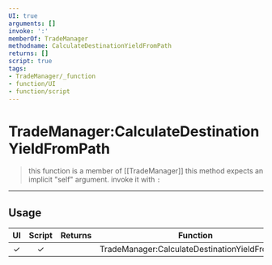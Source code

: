 ```yaml
---
UI: true
arguments: []
invoke: ':'
memberOf: TradeManager
methodname: CalculateDestinationYieldFromPath
returns: []
script: true
tags:
- TradeManager/_function
- function/UI
- function/script
---
```

# TradeManager:CalculateDestinationYieldFromPath
> this function is a member of [[TradeManager]]
> this method expects an implicit "self" argument. invoke it with `:`
-----
## Usage
|  UI | Script | Returns | Function | Arguments |
|:---:|:------:|-------:|:--------:|:---------|
|✓|✓||TradeManager:CalculateDestinationYieldFromPath||
